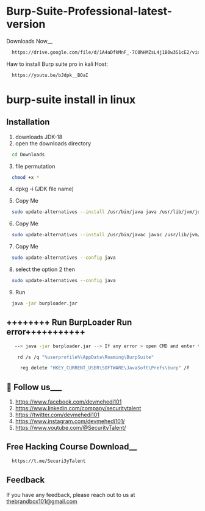 
# Burp-Suite-Professional-latest-version




Downloads Now__ 
```bash
  https://drive.google.com/file/d/1A4aDfkMnF_-7C0hHMZsL4j1B0w3S1cE2/view?usp=sharing 
```

Haw to install Burp suite pro in kali Host: 
```bash
  https://youtu.be/bJdpk__BOaI
```
# burp-suite install in linux
## Installation

1. downloads JDK-18
2. open the downloads directory

```bash
  cd Downloads
```

3. file permutation

```bash
  chmod +x *
```
4. dpkg -i (JDK file name)

5. Copy Me
```bash
  sudo update-alternatives --install /usr/bin/java java /usr/lib/jvm/jdk-17/bin/java 1
```
6. Copy Me
```bash
  sudo update-alternatives --install /usr/bin/javac javac /usr/lib/jvm/jdk-17/bin/javac 1
``` 

7. Copy Me
```bash
  sudo update-alternatives --config java
``` 
8. select the option 2 then
```bash
  sudo update-alternatives --config java
``` 
9. Run
```bash
  java -jar burploader.jar
``` 

## ++++++++ Run BurpLoader Run error+++++++++++


```bash
   --> java -jar burploader.jar --> If any error > open CMD and enter this 
``` 
```bash
    rd /s /q "%userprofile%\AppData\Roaming\BurpSuite" 
``` 
```bash
     reg delete "HKEY_CURRENT_USER\SOFTWARE\JavaSoft\Prefs\burp" /f  
``` 

## 🚀 Follow us___
1. https://www.facebook.com/devmehedi101
2. https://www.linkedin.com/company/securitytalent   
3. https://twitter.com/devmehedi101
4. https://www.instagram.com/devmehedi101/
5. https://www.youtube.com/@SecurityTalent/ 



## Free Hacking Course Download__
```bash
  https://t.me/Securi3yTalent
```


## Feedback

If you have any feedback, please reach out to us at thebrandbox101@gmail.com

